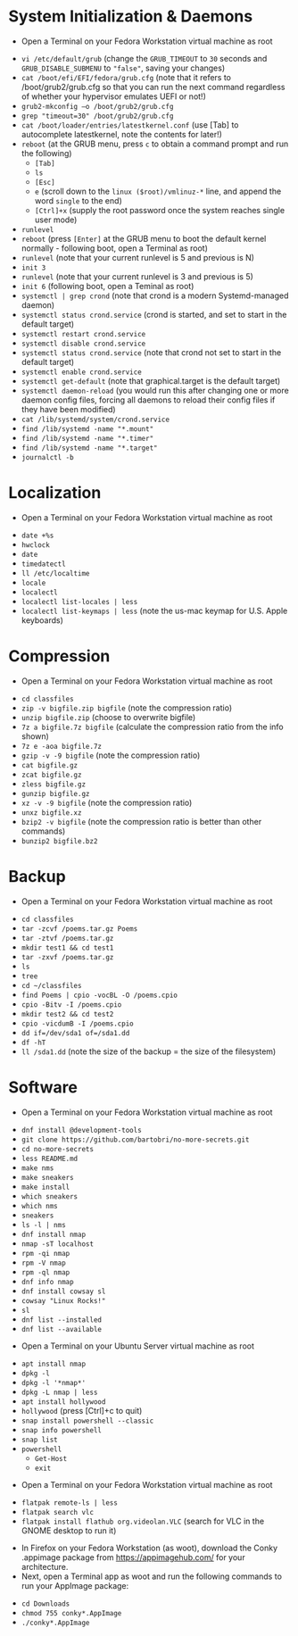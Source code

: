 # System Initialization & Daemons
   * Open a Terminal on your Fedora Workstation virtual machine as root
   - `vi /etc/default/grub` (change the `GRUB_TIMEOUT` to `30` seconds and `GRUB_DISABLE_SUBMENU` to `"false"`, saving your changes)
   - `cat /boot/efi/EFI/fedora/grub.cfg` (note that it refers to /boot/grub2/grub.cfg so that you can run the next command regardless of whether your hypervisor emulates UEFI or not!)
   - `grub2-mkconfig –o /boot/grub2/grub.cfg` 
   - `grep "timeout=30" /boot/grub2/grub.cfg` 
   - `cat /boot/loader/entries/latestkernel.conf` (use [Tab] to autocomplete latestkernel, note the contents for later!)
   - `reboot` (at the GRUB menu, press `c` to obtain a command prompt and run the following)
     - `[Tab]`
     - `ls`
     - `[Esc]`
     - `e` (scroll down to the `linux ($root)/vmlinuz-*` line, and append the word `single` to the end) 
     - `[Ctrl]+x` (supply the root password once the system reaches single user mode) 
   - `runlevel` 
   - `reboot` (press `[Enter]` at the GRUB menu to boot the default kernel normally - following boot, open a Terminal as root)  
   - `runlevel` (note that your current runlevel is 5 and previous is N)
   - `init 3`
   - `runlevel` (note that your current runlevel is 3 and previous is 5)
   - `init 6` (following boot, open a Teminal as root)
   - `systemctl | grep crond` (note that crond is a modern Systemd-managed daemon)
   - `systemctl status crond.service` (crond is started, and set to start in the default target)
   - `systemctl restart crond.service`
   - `systemctl disable crond.service`
   - `systemctl status crond.service` (note that crond not set to start in the default target)
   - `systemctl enable crond.service`
   - `systemctl get-default` (note that graphical.target is the default target)
   - `systemctl daemon-reload` (you would run this after changing one or more daemon config files, forcing all daemons to reload their config files if they have been modified)
   - `cat /lib/systemd/system/crond.service` 
   - `find /lib/systemd -name "*.mount"` 
   - `find /lib/systemd -name "*.timer"` 
   - `find /lib/systemd -name "*.target"` 
   - `journalctl -b` 

# Localization
   * Open a Terminal on your Fedora Workstation virtual machine as root
   - `date +%s` 
   - `hwclock`
   - `date`
   - `timedatectl`
   - `ll /etc/localtime`
   - `locale`
   - `localectl`
   - `localectl list-locales | less`
   - `localectl list-keymaps | less` (note the us-mac keymap for U.S. Apple keyboards) 

# Compression
   * Open a Terminal on your Fedora Workstation virtual machine as root
   - `cd classfiles`
   - `zip -v bigfile.zip bigfile` (note the compression ratio)
   - `unzip bigfile.zip` (choose to overwrite bigfile)
   - `7z a bigfile.7z bigfile` (calculate the compression ratio from the info shown)
   - `7z e -aoa bigfile.7z`  
   - `gzip -v -9 bigfile` (note the compression ratio)
   - `cat bigfile.gz`
   - `zcat bigfile.gz`
   - `zless bigfile.gz`
   - `gunzip bigfile.gz`
   - `xz -v -9 bigfile` (note the compression ratio)
   - `unxz bigfile.xz`
   - `bzip2 -v bigfile` (note the compression ratio is better than other commands)
   - `bunzip2 bigfile.bz2`
 
# Backup
   * Open a Terminal on your Fedora Workstation virtual machine as root
   - `cd classfiles`
   - `tar -zcvf /poems.tar.gz Poems`
   - `tar -ztvf /poems.tar.gz`
   - `mkdir test1 && cd test1`
   - `tar -zxvf /poems.tar.gz`
   - `ls`
   - `tree`
   - `cd ~/classfiles`
   - `find Poems | cpio -vocBL -O /poems.cpio`
   - `cpio -Bitv -I /poems.cpio`
   - `mkdir test2 && cd test2`
   - `cpio -vicdumB -I /poems.cpio`
   - `dd if=/dev/sda1 of=/sda1.dd`
   - `df -hT`
   - `ll /sda1.dd` (note the size of the backup = the size of the filesystem)
  
# Software
   * Open a Terminal on your Fedora Workstation virtual machine as root
   - `dnf install @development-tools`   
   - `git clone https://github.com/bartobri/no-more-secrets.git`
   - `cd no-more-secrets` 
   - `less README.md`
   - `make nms` 
   - `make sneakers` 
   - `make install`
   - `which sneakers`
   - `which nms`
   - `sneakers`
   - `ls -l | nms` 
   - `dnf install nmap`
   - `nmap -sT localhost`
   - `rpm -qi nmap`
   - `rpm -V nmap`
   - `rpm -ql nmap`
   - `dnf info nmap`
   - `dnf install cowsay sl`
   - `cowsay "Linux Rocks!"`
   - `sl`
   - `dnf list --installed`
   - `dnf list --available`
   * Open a Terminal on your Ubuntu Server virtual machine as root
   - `apt install nmap`
   - `dpkg -l`
   - `dpkg -l '*nmap*'`
   - `dpkg -L nmap | less`
   - `apt install hollywood`
   - `hollywood` (press [Ctrl]+c to quit)
   - `snap install powershell --classic`
   - `snap info powershell`
   - `snap list`
   - `powershell`
     - `Get-Host`
     - `exit`
   * Open a Terminal on your Fedora Workstation virtual machine as root
   - `flatpak remote-ls | less` 
   - `flatpak search vlc`
   - `flatpak install flathub org.videolan.VLC` (search for VLC in the GNOME desktop to run it)
   * In Firefox on your Fedora Workstation (as woot), download the Conky .appimage package from https://appimagehub.com/ for your architecture. 
   * Next, open a Terminal app as woot and run the following commands to run your AppImage package:
   - `cd Downloads`
   - `chmod 755 conky*.AppImage`
   - `./conky*.AppImage` 
